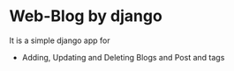 # Web-Blog by django 
It is a simple django app for
* Adding, Updating and Deleting Blogs and Post and tags
